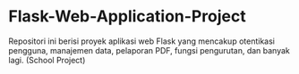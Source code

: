 # Flask-Web-Application-Project
Repositori ini berisi proyek aplikasi web Flask yang mencakup otentikasi pengguna, manajemen data, pelaporan PDF, fungsi pengurutan, dan banyak lagi. (School Project)
